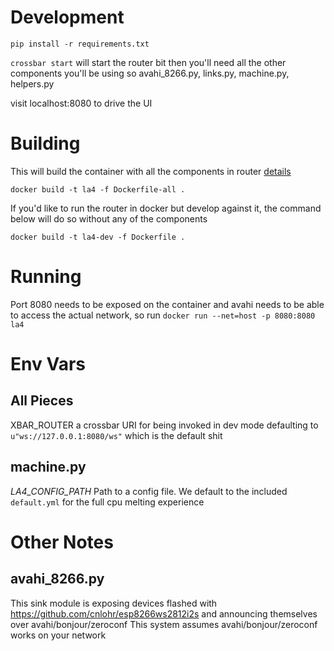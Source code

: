 # Development

`pip install -r requirements.txt`

`crossbar start` will start the router bit
then you'll need all the other components you'll be using
so avahi_8266.py, links.py, machine.py, helpers.py

visit localhost:8080 to drive the UI

# Building

This will build the container with all the components in router [details](https://crossbar.io/docs/Container-Configuration/)

`docker build -t la4 -f Dockerfile-all . `

If you'd like to run the router in docker but develop against it, the command below will do so without any of the components

`docker build -t la4-dev -f Dockerfile . `


# Running

Port 8080 needs to be exposed on the container and avahi needs to be able to access the actual network, so run `docker run --net=host -p 8080:8080 la4`

# Env Vars

## All Pieces

XBAR_ROUTER a crossbar URI for being invoked in dev mode defaulting to `u"ws://127.0.0.1:8080/ws"` which is the default shit

## machine.py

*LA4_CONFIG_PATH* Path to a config file. We default to the included `default.yml` for the full cpu melting experience

# Other Notes

## avahi_8266.py

This sink module is exposing devices flashed with https://github.com/cnlohr/esp8266ws2812i2s and announcing themselves over avahi/bonjour/zeroconf
This system assumes avahi/bonjour/zeroconf works on your network
